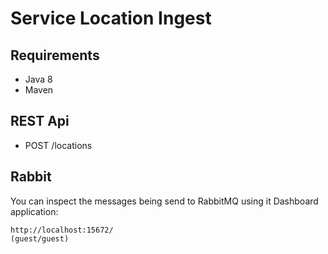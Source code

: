 Service Location Ingest
==========================


## Requirements

* Java 8
* Maven

## REST Api

* POST /locations

## Rabbit

You can inspect the messages being send to RabbitMQ using it Dashboard application:

	http://localhost:15672/ 
	(guest/guest)

